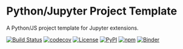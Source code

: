 # Python/Jupyter Project Template

A Python/JS project template for Jupyter extensions.


[![Build Status](https://github.com/python-project-templates/jupyter/workflows/Build%20Status/badge.svg?branch=main)](https://github.com/python-project-templates/jupyter/actions?query=workflow%3A%22Build+Status%22)
[![codecov](https://codecov.io/gh/python-project-templates/jupyter/branch/main/graph/badge.svg)](https://codecov.io/gh/python-project-templates/jupyter)
[![License](https://img.shields.io/github/license/python-project-templates/jupyter)](https://github.com/python-project-templates/jupyter)
[![PyPI](https://img.shields.io/pypi/v/jupyter_template.svg)](https://pypi.python.org/pypi/jupyter_template)
[![npm](https://img.shields.io/npm/v/jupyter_template.svg)](https://www.npmjs.com/package/jupyter_template)
[![Binder](https://mybinder.org/badge_logo.svg)](https://mybinder.org/v2/gh/python-project-templates/jupyter/main?urlpath=lab)

